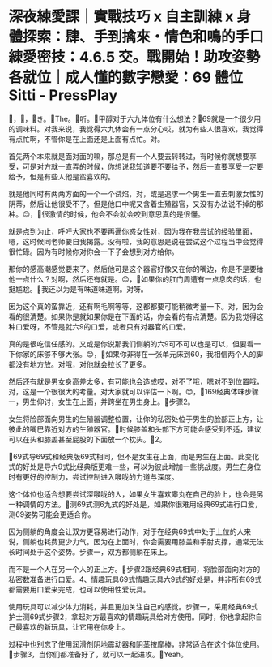 # 深夜練愛課｜實戰技巧 x 自主訓練 x 身體探索：肆、手到擒來・情色和鳴的手口練愛密技：4.6.5 交。戰開始！助攻姿勢各就位｜成人懂的數字戀愛：69 體位 Sitti - PressPlay

🎼，🎼，🎼き。🎼The。🎼听。🎼甲醇对于六九体位有什么想法？🎼69就是一个很少用的调味料。对我来说，我觉得六九体会有一点分心哎，就为有些人很喜欢，我觉得有点忙啊，不管你是在上面还是上面有点忙。对。

首先两个本来就是面对面的嘛，那总是有一个人要去转转过，有时候你就想要享受，可是对方就一直弄的时候，你想说我知道要不要给予，然后一直要享受一定要给予，但是有些人他是蛮喜欢的。

就是他同时有两两方面的一个一个试焰，对，或是追求一个男生一直去刺激女性的阴蒂，然后让他很受不了。但是他口中呢又含着生殖器官，又没有办法说不掉的那种。😊，🎼很激情的时候，他会不会就会咬到意思真的是很懂。

就是点到为止，呼吁大家也不要再逼你惑女性对，因为我在我尝试的经验里面，嗯，这时候同老师要自我揭露。没有啦，我的意思是说在尝试这个过程当中会觉得很忙碌。因为有时候你对你会一下子会想到对方给你。

那你的感高潮感觉要来了。然后他可是这个器官好像又在你的嘴边，你是不是要给他一点什么？对啊，然后还有就是。😊，🎼如果你的肛门周遭有一点息肉的话，也挺尴尬。🎼我还以为是有味道味道啊。对呀。

因为这个真的蛮靠近，还有啊毛啊等等，这都都要可能稍微考量一下。对，因为会看的很清楚。如果你是就如果你是在下面的话，你会看的有点清楚。因为我觉得这种口爱呀，不管是就六9的口爱，或者只有对器官的口爱。

真的是很吃信任感的。又或是你说那我们侧躺的六9可不可以也是可以，但要看一下你家的床够不够大张。😊，🎼如果你非得在一张单元床到60，我相信两个人的脚都没有地方放。对哦，对他就会拉长了更多。

然后还有就是男女身高差太多，有可能也会造成哎，对不了哦，嗯对不到位置哦，对，这是一个很很大的考量。对大家就可以评估一下啊。😊，🎼169经典体味步骤一，男生仰讨，女生在上面，并跨坐在男生身上。🎼步骤2。

女生将脸部面向男生的生殖器调整位置，让你的私密处位于男生的脸部正上方，让彼此的嘴巴靠近对方的生殖器官。🎼时候膝盖和头部下方可能会感受到不适，建议可以在头和膝盖甚至屁股的下面放一个枕头。🎼2。

🎼69式导69式和经典版69式相同，但不是女生在上面，而是男生在上面。此变化式的好处是导六9式比经典版更难一些，可以为彼此增加一些挑战度。男生在身位时有更好的控制力，尝试控制进入喉咙的力道与深度。

这个体位也适合想要尝试深喉咙的人，如果女生喜欢睾丸在自己的脸上，也会是另一种调情的方法。🎼测69式测6九式的好处是，如果你很难用经典69式进行口爱，测69姿势可能会更适合你。

因为侧躺的角度会让双方更容易进行动作，对于在经典69式中处于上位的人来说，侧躺也耗费更少力气。因为在上面时，你会需要用膝盖和手肘支撑，通常无法长时间处于这个姿势。步骤一，双方都侧躺在床上。

而不是一个人在另一个人的正上方。🎼步骤2跟经典69式相同，将脸部面向对方的私密数准备进行口爱。4、情趣玩具69式情趣玩具六9式的好处是，并非所有69式都需要用口爱来完成，也可以使用性爱玩具。

使用玩具可以减少体力消耗，并且更加关注自己的感觉。步骤一，采用经典69式护士测69式步骤2，拿起对方最喜欢的情趣玩具给对方使用。同时，你也拿起你自己最喜欢的新玩具，让它用在你身上。

过程中也别忘了使用润滑剂阴地震动器和阴茎按摩棒，非常适合在这个体位使用。🎼步骤3，当你们都准备好了，就可以一起进攻。🎼Yeah。

